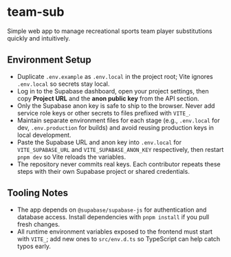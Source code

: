# team-sub
Simple web app to manage recreational sports team player substitutions quickly and intuitively.

## Environment Setup
- Duplicate `.env.example` as `.env.local` in the project root; Vite ignores `.env.local` so secrets stay local.
- Log in to the Supabase dashboard, open your project settings, then copy **Project URL** and the **anon public key** from the API section.
- Only the Supabase anon key is safe to ship to the browser. Never add service role keys or other secrets to files prefixed with `VITE_`.
- Maintain separate environment files for each stage (e.g., `.env.local` for dev, `.env.production` for builds) and avoid reusing production keys in local development.
- Paste the Supabase URL and anon key into `.env.local` for `VITE_SUPABASE_URL` and `VITE_SUPABASE_ANON_KEY` respectively, then restart `pnpm dev` so Vite reloads the variables.
- The repository never commits real keys. Each contributor repeats these steps with their own Supabase project or shared credentials.

## Tooling Notes
- The app depends on `@supabase/supabase-js` for authentication and database access. Install dependencies with `pnpm install` if you pull fresh changes.
- All runtime environment variables exposed to the frontend must start with `VITE_`; add new ones to `src/env.d.ts` so TypeScript can help catch typos early.
